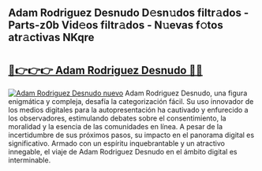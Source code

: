 ## Adam Rodriguez Desnudo D𝚎sn𝚞dos filtr𝚊dos - Parts-z0b Vid𝚎os filtr𝚊dos - N𝚞evas f𝚘tos atr𝚊ctivas NKqre

# <h2><a href="http://mbctzq0.tromn.icu/?c=Adam+Rodriguez+Desnudo">🔗👉👉👉 Adam Rodriguez Desnudo 🔗🔗</a></h2>

[![Adam Rodriguez Desnudo nuevo](https://i.imgur.com/pEAQMta.gif)](http://mbctzq0.tromn.icu/?c=Adam+Rodriguez+Desnudo)
Adam Rodriguez Desnudo, una figura enigmática y compleja, desafía la categorización fácil. Su uso innovador de los medios digitales para la autopresentación ha cautivado y enfurecido a los observadores, estimulando debates sobre el consentimiento, la moralidad y la esencia de las comunidades en línea. A pesar de la incertidumbre de sus próximos pasos, su impacto en el panorama digital es significativo. Armado con un espíritu inquebrantable y un atractivo innegable, el viaje de Adam Rodriguez Desnudo en el ámbito digital es interminable.
